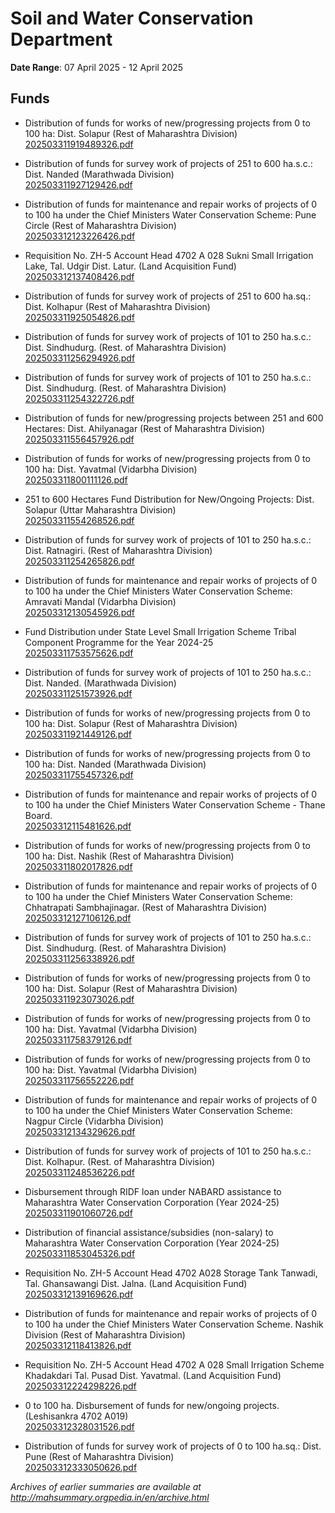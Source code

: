 # Soil and Water Conservation Department

**Date Range**: 07 April 2025 - 12 April 2025


## Funds
- Distribution of funds for works of new/progressing projects from 0 to 100 ha: Dist. Solapur (Rest of Maharashtra Division)\
  [202503311919489326.pdf](https://gr.maharashtra.gov.in/Site/Upload/Government%20Resolutions/English/202503311919489326.....pdf)

- Distribution of funds for survey work of projects of 251 to 600 ha.s.c.: Dist. Nanded (Marathwada Division)\
  [202503311927129426.pdf](https://gr.maharashtra.gov.in/Site/Upload/Government%20Resolutions/English/202503311927129426.pdf)

- Distribution of funds for maintenance and repair works of projects of 0 to 100 ha under the Chief Ministers Water Conservation Scheme: Pune Circle (Rest of Maharashtra Division)\
  [202503312123226426.pdf](https://gr.maharashtra.gov.in/Site/Upload/Government%20Resolutions/English/202503312123226426.pdf)

- Requisition No. ZH-5 Account Head 4702 A 028 Sukni Small Irrigation Lake, Tal. Udgir Dist. Latur. (Land Acquisition Fund)\
  [202503312137408426.pdf](https://gr.maharashtra.gov.in/Site/Upload/Government%20Resolutions/English/202503312137408426.pdf)

- Distribution of funds for survey work of projects of 251 to 600 ha.sq.: Dist. Kolhapur (Rest of Maharashtra Division)\
  [202503311925054826.pdf](https://gr.maharashtra.gov.in/Site/Upload/Government%20Resolutions/English/202503311925054826.pdf)

- Distribution of funds for survey work of projects of 101 to 250 ha.s.c.: Dist. Sindhudurg. (Rest. of Maharashtra Division)\
  [202503311256294926.pdf](https://gr.maharashtra.gov.in/Site/Upload/Government%20Resolutions/English/202503311256294926.pdf)

- Distribution of funds for survey work of projects of 101 to 250 ha.s.c.: Dist. Sindhudurg. (Rest. of Maharashtra Division)\
  [202503311254322726.pdf](https://gr.maharashtra.gov.in/Site/Upload/Government%20Resolutions/English/202503311254322726.pdf)

- Distribution of funds for new/progressing projects between 251 and 600 Hectares: Dist. Ahilyanagar (Rest of Maharashtra Division)\
  [202503311556457926.pdf](https://gr.maharashtra.gov.in/Site/Upload/Government%20Resolutions/English/202503311556457926.pdf)

- Distribution of funds for works of new/progressing projects from 0 to 100 ha: Dist. Yavatmal (Vidarbha Division)\
  [202503311800111126.pdf](https://gr.maharashtra.gov.in/Site/Upload/Government%20Resolutions/English/202503311800111126.pdf)

- 251 to 600 Hectares Fund Distribution for New/Ongoing Projects: Dist. Solapur (Uttar Maharashtra Division)\
  [202503311554268526.pdf](https://gr.maharashtra.gov.in/Site/Upload/Government%20Resolutions/English/202503311554268526.pdf)

- Distribution of funds for survey work of projects of 101 to 250 ha.s.c.: Dist. Ratnagiri. (Rest of Maharashtra Division)\
  [202503311254265826.pdf](https://gr.maharashtra.gov.in/Site/Upload/Government%20Resolutions/English/202503311254265826.pdf)

- Distribution of funds for maintenance and repair works of projects of 0 to 100 ha under the Chief Ministers Water Conservation Scheme: Amravati Mandal (Vidarbha Division)\
  [202503312130545926.pdf](https://gr.maharashtra.gov.in/Site/Upload/Government%20Resolutions/English/202503312130545926.pdf)

- Fund Distribution under State Level Small Irrigation Scheme Tribal Component Programme for the Year 2024-25\
  [202503311753575626.pdf](https://gr.maharashtra.gov.in/Site/Upload/Government%20Resolutions/English/202503311753575626.pdf)

- Distribution of funds for survey work of projects of 101 to 250 ha.s.c.: Dist. Nanded. (Marathwada Division)\
  [202503311251573926.pdf](https://gr.maharashtra.gov.in/Site/Upload/Government%20Resolutions/English/202503311251573926.pdf)

- Distribution of funds for works of new/progressing projects from 0 to 100 ha: Dist. Solapur (Rest of Maharashtra Division)\
  [202503311921449126.pdf](https://gr.maharashtra.gov.in/Site/Upload/Government%20Resolutions/English/202503311921449126.pdf)

- Distribution of funds for works of new/progressing projects from 0 to 100 ha: Dist. Nanded (Marathwada Division)\
  [202503311755457326.pdf](https://gr.maharashtra.gov.in/Site/Upload/Government%20Resolutions/English/202503311755457326.pdf)

- Distribution of funds for maintenance and repair works of projects of 0 to 100 ha under the Chief Ministers Water Conservation Scheme - Thane Board.\
  [202503312115481626.pdf](https://gr.maharashtra.gov.in/Site/Upload/Government%20Resolutions/English/202503312115481626.pdf)

- Distribution of funds for works of new/progressing projects from 0 to 100 ha: Dist. Nashik (Rest of Maharashtra Division)\
  [202503311802017826.pdf](https://gr.maharashtra.gov.in/Site/Upload/Government%20Resolutions/English/202503311802017826.pdf)

- Distribution of funds for maintenance and repair works of projects of 0 to 100 ha under the Chief Ministers Water Conservation Scheme: Chhatrapati Sambhajinagar. (Rest of Maharashtra Division)\
  [202503312127106126.pdf](https://gr.maharashtra.gov.in/Site/Upload/Government%20Resolutions/English/202503312127106126.pdf)

- Distribution of funds for survey work of projects of 101 to 250 ha.s.c.: Dist. Sindhudurg. (Rest. of Maharashtra Division)\
  [202503311256338926.pdf](https://gr.maharashtra.gov.in/Site/Upload/Government%20Resolutions/English/202503311256338926.pdf)

- Distribution of funds for works of new/progressing projects from 0 to 100 ha: Dist. Solapur (Rest of Maharashtra Division)\
  [202503311923073026.pdf](https://gr.maharashtra.gov.in/Site/Upload/Government%20Resolutions/English/202503311923073026.pdf)

- Distribution of funds for works of new/progressing projects from 0 to 100 ha: Dist. Yavatmal (Vidarbha Division)\
  [202503311758379126.pdf](https://gr.maharashtra.gov.in/Site/Upload/Government%20Resolutions/English/202503311758379126.pdf)

- Distribution of funds for works of new/progressing projects from 0 to 100 ha: Dist. Yavatmal (Vidarbha Division)\
  [202503311756552226.pdf](https://gr.maharashtra.gov.in/Site/Upload/Government%20Resolutions/English/202503311756552226.pdf)

- Distribution of funds for maintenance and repair works of projects of 0 to 100 ha under the Chief Ministers Water Conservation Scheme: Nagpur Circle (Vidarbha Division)\
  [202503312134329626.pdf](https://gr.maharashtra.gov.in/Site/Upload/Government%20Resolutions/English/202503312134329626.pdf)

- Distribution of funds for survey work of projects of 101 to 250 ha.s.c.: Dist. Kolhapur. (Rest. of Maharashtra Division)\
  [202503311248536226.pdf](https://gr.maharashtra.gov.in/Site/Upload/Government%20Resolutions/English/202503311248536226.pdf)

- Disbursement through RIDF loan under NABARD assistance to Maharashtra Water Conservation Corporation (Year 2024-25)\
  [202503311901060726.pdf](https://gr.maharashtra.gov.in/Site/Upload/Government%20Resolutions/English/202503311901060726.pdf)

- Distribution of financial assistance/subsidies (non-salary) to Maharashtra Water Conservation Corporation (Year 2024-25)\
  [202503311853045326.pdf](https://gr.maharashtra.gov.in/Site/Upload/Government%20Resolutions/English/202503311853045326.pdf)

- Requisition No. ZH-5 Account Head 4702 A028 Storage Tank Tanwadi, Tal. Ghansawangi Dist. Jalna. (Land Acquisition Fund)\
  [202503312139169626.pdf](https://gr.maharashtra.gov.in/Site/Upload/Government%20Resolutions/English/202503312139169626.pdf)

- Distribution of funds for maintenance and repair works of projects of 0 to 100 ha under the Chief Ministers Water Conservation Scheme. Nashik Division (Rest of Maharashtra Division)\
  [202503312118413826.pdf](https://gr.maharashtra.gov.in/Site/Upload/Government%20Resolutions/English/202503312118413826.pdf)

- Requisition No. ZH-5 Account Head 4702 A 028 Small Irrigation Scheme Khadakdari Tal. Pusad Dist. Yavatmal. (Land Acquisition Fund)\
  [202503312224298226.pdf](https://gr.maharashtra.gov.in/Site/Upload/Government%20Resolutions/English/202503312224298226.pdf)

- 0 to 100 ha. Disbursement of funds for new/ongoing projects. (Leshisankra 4702 A019)\
  [202503312328031526.pdf](https://gr.maharashtra.gov.in/Site/Upload/Government%20Resolutions/English/202503312328031526.pdf)

- Distribution of funds for survey work of projects of 0 to 100 ha.sq.: Dist. Pune (Rest of Maharashtra Division)\
  [202503312333050626.pdf](https://gr.maharashtra.gov.in/Site/Upload/Government%20Resolutions/English/202503312333050626.pdf)


*Archives of earlier summaries are available at http://mahsummary.orgpedia.in/en/archive.html*